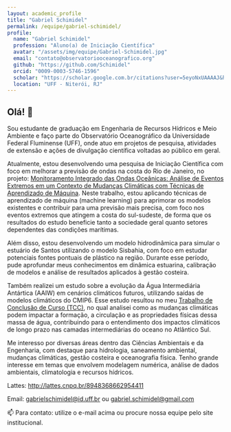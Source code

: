 ```yaml
---
layout: academic_profile
title: "Gabriel Schimidel"
permalink: /equipe/gabriel-schimidel/
profile:
  name: "Gabriel Schimidel"
  profession: "Aluno(a) de Iniciação Científica"
  avatar: "/assets/img/equipe/Gabriel-Schimidel.jpg"
  email: "contato@observatoriooceanografico.org"
  github: "https://github.com/Schimidel"
  orcid: "0009-0003-5746-1596"
  scholar: "https://scholar.google.com.br/citations?user=5eyoNxUAAAAJ&hl=en"
  location: "UFF - Niterói, RJ"
---
```


## Olá! 👋

Sou estudante de graduação em Engenharia de Recursos Hídricos e Meio Ambiente e faço parte do Observatório Oceanográfico da Universidade Federal Fluminense (UFF), onde atuo em projetos de pesquisa, atividades de extensão e ações de divulgação científica voltadas ao público em geral.

Atualmente, estou desenvolvendo uma pesquisa de Iniciação Científica com foco em melhorar a previsão de ondas na costa do Rio de Janeiro, no projeto: [Monitoramento Integrado das Ondas Oceânicas: Análise de Eventos Extremos em um Contexto de Mudanças Climáticas com Técnicas de Aprendizado de Máquina](https://observatoriooceanografico.org/projetos/monitoramento-integrado-das-ondas-oce%C3%A2nicas-analise-de-eventos-extremos-em-um-contexto-de-mudancas-climaticas-com-tecnicas-de-aprendizado-de-maquina/). Neste trabalho, estou aplicando técnicas de aprendizado de máquina (machine learning) para aprimorar os modelos existentes e contribuir para uma previsão mais precisa, com foco nos eventos extremos que atingem a costa do sul-sudeste, de forma que os resultados do estudo beneficie tanto a sociedade geral quanto setores dependentes das condições marítimas.

Além disso, estou desenvolvendo um modelo hidrodinâmica para simular o estuário de Santos utilizando o modelo Sisbahia, com foco em estudar potenciais fontes pontuais de plástico na região. Durante esse período, pude aprofundar meus conhecimentos em dinâmica estuarina, calibração de modelos e análise de resultados aplicados à gestão costeira.

Também realizei um estudo sobre a evolução da Água Intermediária Antártica (AAIW) em cenários climáticos futuros, utilizando saídas de modelos climáticos do CMIP6. Esse estudo resultou no meu [Trabalho de Conclusão de Curso (TCC)](https://app.uff.br/riuff/bitstream/handle/1/35935/TCC_GabrielSchimidel.pdf?sequence=3&isAllowed=y), no qual analisei como as mudanças climáticas podem impactar a formação, a circulação e as propriedades físicas dessa massa de água, contribuindo para o entendimento dos impactos climáticos de longo prazo nas camadas intermediárias do oceano no Atlântico Sul.

Me interesso por diversas áreas dentro das Ciências Ambientais e da Engenharia, com destaque para hidrologia, saneamento ambiental, mudanças climáticas, gestão costeira e oceanografia física. Tenho grande interesse em temas que envolvem modelagem numérica, análise de dados ambientais, climatologia e recursos hídricos.

Lattes: http://lattes.cnpq.br/8948368662954411

Email: gabrielschimidel@id.uff.br ou gabriel.schimidel@gmail.com

📫 Para contato: utilize o e-mail acima ou procure nossa equipe pelo site institucional.

